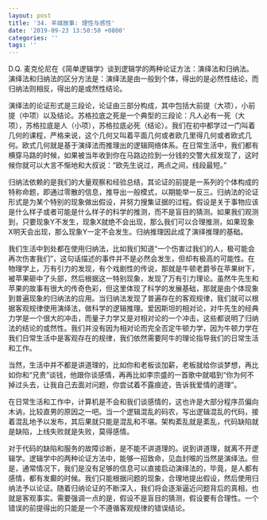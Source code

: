 ```yaml
---
layout: post
title: '34. 羊城故事: 理性与感性'
date: '2019-09-23 13:50:50 +0800'
categories: ''
tags: ''
---
```


D.Q. 麦克伦尼在《简单逻辑学》谈到逻辑学的两种论证方法：演绎法和归纳法。演绎法和归纳法的区分方法是：演绎法是由一般到个体，得出的是必然性结论，而归纳法则相反，得出的是或然性结论。



演绎法的论证形式是三段论，论证由三部分构成，其中包括大前提（大项），小前提（中项）以及结论。苏格拉底之死是一个典型的三段论：凡人必有一死（大项），苏格拉底是人（小项），苏格拉底必死（结论）。我们在初中都学过一门叫着几何的课程，严格来说，这个几何又叫着平面几何或者欧几里得几何或者欧式几何。欧式几何就是基于演绎法而推理出的逻辑网络体系。在日常生活中，我们都有横穿马路的时候，如果被当年收到你在马路边捡到一分钱的交警大叔发现了，这时候你就可以大言不惭地和大叔说：“欧先生说过，两点之间，线段最短。”



归纳法依赖的是我们的大量观察和经验总结，其论证的前提是一系列的个体构成的特称命题，即通过零散的信息，推导出一般模式，以期能举一反三。归纳法的论证形式是为某个特别的现象做出假设，并努力搜集证据的过程。假设是关于事物应该是什么样子或者可能是什么样子的科学的推测，而不是盲目的猜测。如果我们观测到，只要现象Y不发生，现象X就绝不会出现，那么我们可以合理推测，如果现象X明天会出现，那么现象Y一定不会发生。归纳推理因此成了演绎推理的基础。



我们生活中到处都在使用归纳法，比如我们知道“一个伤害过我们的人，极可能会再次伤害我们”，这句话描述的事件并不是必然会发生，但却有极高的可能性。在物理学上，万有引力的发现，有个戏剧性的传说，那就是牛顿老爵爷在苹果树下，被苹果砸中了头部，然后根据这一特别现象，发现了万有引力理论。虽然牛先生和苹果的故事有很大的传奇色彩，但这里体现了科学的发展基础，那就是由个体现象到普遍现象的归纳法的应用。当归纳法发现了普遍存在的客观规律，我们就可以根据客观规律使用演绎法，做科学的逻辑推理。爱因斯坦的相对论，对牛先生的经典力学是一个很大的冲击，而量子力学又是对相对论的一个冲击，这些都说明了归纳法的结论的或然性。我们并没有因为相对论而完全否定牛顿力学，因为牛顿力学在我们日常生活中是客观存在的规律，我们依然需要阿牛的理论指导我们的日常生活和工作。



当然，生活中并不都是讲道理的，比如你和老板谈加薪，老板就给你谈梦想，再比如你和“兄贵”谈钱，他跟你谈感情，再再比如李宗盛的一首歌中就唱到“你为何不掉过头去，让我自己去面对问题，你尝试着不露痕迹，告诉我爱情的道理”。



在日常生活和工作中，计算机是不会和我们谈感情的，这也许是大部分程序员偏向木讷，比较直男的原因之一吧。当一个逻辑混乱的码农，写出逻辑混乱的代码，接着混乱地予以发布，其后果就只能是混乱和不堪。架构紊乱就是紊乱，代码缺陷就是缺陷，上线失败就是失败，莫得感情。



对于代码的缺陷和服务的故障诊断，是不能不讲道理的。说到讲道理，就离不开逻辑学。逻辑学中的两种论证方法中，能够一招致命，见血封喉的当然是演绎法。但是，通常情况下，我们是没有足够的信息可以直接启动演绎法的，毕竟，是人都有感情，都有发癫的时候。我们只能根据问题的现象，合理地提出假设，然后使用归纳法予以论证。随着归纳论证的不断深入，我们将会逐渐逼近问题背后的真相，也就是客观事实。需要强调一点的是，假设不是盲目的猜测，假设要有合理性。一个错误的前提得出的只能是一个不遵循客观规律的错误结论。



